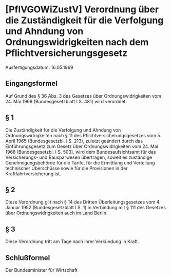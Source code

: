 # [PflVGOWiZustV] Verordnung über die Zuständigkeit für die Verfolgung und Ahndung von Ordnungswidrigkeiten nach dem Pflichtversicherungsgesetz

Ausfertigungsdatum: 16.05.1969

 

## Eingangsformel

Auf Grund des § 36 Abs. 3 des Gesetzes über Ordnungswidrigkeiten vom 24. Mai 1968 (Bundesgesetzblatt I S. 481) wird verordnet:


## § 1

Die Zuständigkeit für die Verfolgung und Ahndung von Ordnungswidrigkeiten nach § 11 des Pflichtversicherungsgesetzes vom 5. April 1965 (Bundesgesetzbl. I S. 213), zuletzt geändert durch das Einführungsgesetz zum Gesetz über Ordnungswidrigkeiten vom 24. Mai 1968 (Bundesgesetzbl. I S. 503), wird dem Bundesaufsichtsamt für das Versicherungs- und Bausparwesen übertragen, soweit es zuständige Genehmigungsbehörde für die Tarife, für die Ermittlung und Verteilung technischer Überschüsse sowie für die Provisionen in der Kraftfahrtversicherung ist.


## § 2

Diese Verordnung gilt nach § 14 des Dritten Überleitungsgesetzes vom 4. Januar 1952 (Bundesgesetzblatt I S. 1) in Verbindung mit § 111 des Gesetzes über Ordnungswidrigkeiten auch im Land Berlin.


## § 3

Diese Verordnung tritt am Tage nach ihrer Verkündung in Kraft.


## Schlußformel

Der Bundesminister für Wirtschaft
